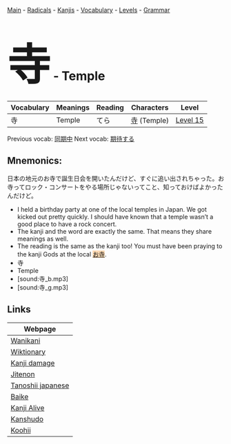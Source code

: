 <style> bigfont {font-size: 100px}</style>
[Main](../README.md) -
[Radicals](../radicals.md) -
[Kanjis](../kanjis.md) -
[Vocabulary](../vocabulary.md) -
[Levels](../levels.md) -
[Grammar](../grammar.md)
# <bigfont> 寺</bigfont> - Temple 

| Vocabulary | Meanings | Reading | Characters | Level |
| --- | --- | --- | --- | --- |
| 寺 | Temple | てら |  [寺](../kanjis/寺.md) (Temple) | [Level 15](../levels/wk_level15.md) |

Previous vocab: [同期中](同期中.md) Next vocab: [期待する](期待する.md) 

## Mnemonics:
日本の地元のお寺で誕生日会を開いたんだけど、すぐに追い出されちゃった。お寺ってロック・コンサートをやる場所じゃないってこと、知っておけばよかったんだけど。
* I held a birthday party at one of the local temples in Japan. We got kicked out pretty quickly. I should have known that a temple wasn’t a good place to have a rock concert.
* The kanji and the word are exactly the same. That means they share meanings as well.
* The reading is the same as the kanji too! You must have been praying to the kanji Gods at the local <span style="background-color:#fed8b1"> [お寺](https://jisho.org/search/お寺)</span>.
* 寺
* Temple
* [sound:寺_b.mp3]
* [sound:寺_g.mp3]


## Links 

| Webpage |
| --- |
| [Wanikani          ](https://www.wanikani.com/kanji/寺) |
| [Wiktionary        ](https://en.wiktionary.org/wiki/寺) |
| [Kanji damage      ](http://www.kanjidamage.com/kanji/search?utf8=✓&q=寺) |
| [Jitenon           ](https://jitenon.com/kanji/寺) |
| [Tanoshii japanese ](https://www.tanoshiijapanese.com/dictionary/kanji.cfm?k=寺) |
| [Baike             ](https://baike.baidu.com/item/寺) |
| [Kanji Alive       ](https://app.kanjialive.com/寺) |
| [Kanshudo          ](https://www.kanshudo.com/searchmn?q=寺) |
| [Koohii            ](https://kanji.koohii.com/study/kanji/寺) |
